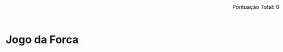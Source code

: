 <html lang="en">
<head>
  <meta charset="UTF-8">
  <meta name="viewport" content="width=device-width, initial-scale=1.0">
  <title>Jogo da Forca</title>
  <style>
    #word-container {
      display: flex;
      justify-content: center;
      margin-top: 20px;
      font-size: 24px;
    }

    #hint {
      margin-top: 20px;
    }

    #score {
      position: absolute;
      top: 10px;
      right: 10px;
    }

    #guesses-container {
      margin-top: 10px;
    }

    #keyboard {
      display: grid;
      grid-template-columns: repeat(8, 1fr);
      gap: 5px;
      margin-top: 20px;
    }

    button {
      padding: 10px;
      font-size: 16px;
      cursor: pointer;
    }

    #next-round-btn {
      display: none;
      margin-top: 20px;
    }

    #reload-count {
      margin-top: 20px;
    }
  </style>
</head>
<body>
  <h1>Jogo da Forca</h1>

  <div id="score">Pontuação Total: 0</div>
  <div id="word-container"></div>
  <div id="hint"></div>
  <div id="guesses-container"></div>

  <div id="keyboard"></div>

  <button id="next-round-btn" onclick="location.reload()">Próxima Rodada</button>

  <div id="reload-count"></div>

  <script>
    const answers = [
      { word: "john", hint: "Um nome comum para um homem." },
      { word: "emily", hint: "Um nome comum para uma mulher." },
      { word: "paris", hint: "Uma cidade conhecida como a Cidade Luz." },
      { word: "tokyo", hint: "Cidade de Japão." },
	    { word: "João", hint: "Um nome comum para um homem." },
      { word: "maria", hint: "Um nome comum para uma mulher." },
      { word: "santos", hint: "cidade do brasil." },
      { word: "lucas", hint: "nome de homem." }
    ];

    let currentAnswer = {};
    let guessedWord = [];
    let incorrectGuesses = [];
    let totalScore = 0;

    function startGame() {
      currentAnswer = answers[Math.floor(Math.random() * answers.length)];
      guessedWord = Array(currentAnswer.word.length).fill("_");
      incorrectGuesses = [];
      displayWord();
      displayHint();
      displayScore();
      displayIncorrectGuesses();
      renderKeyboard();
      hideNextRoundButton();
      updateReloadCount();
    }

    function displayWord() {
      document.getElementById("word-container").innerHTML = guessedWord.join(" ");
    }

    function displayHint() {
      document.getElementById("hint").innerHTML = `Dica: ${currentAnswer.hint}`;
    }

    function displayScore() {
      document.getElementById("score").innerHTML = `Pontuação Total: ${totalScore}`;
    }

    function displayIncorrectGuesses() {
      document.getElementById("guesses-container").innerHTML = `Tentativas Incorretas: ${incorrectGuesses.join(", ")}`;
    }

    function checkGuess(letter) {
      if (currentAnswer.word.includes(letter)) {
        for (let i = 0; i < currentAnswer.word.length; i++) {
          if (currentAnswer.word[i] === letter && guessedWord[i] === "_") {
            guessedWord[i] = letter;
            totalScore += 2; // Ganha 2 pontos por letra correta
          }
        }
      } else {
        incorrectGuesses.push(letter);
        totalScore -= 1; // Perde 1 ponto por letra incorreta

        // Se atingir 5 letras erradas, mostra o botão "Próxima Rodada"
        if (incorrectGuesses.length === 5) {
          showNextRoundButton();
        }
      }

      displayWord();
      displayHint();
      displayScore();
      displayIncorrectGuesses();

      // Salva a pontuação no localStorage a cada jogada
      localStorage.setItem("totalScore", totalScore);

      if (!guessedWord.includes("_") || incorrectGuesses.length === 5) {
        // Se o jogo terminar, não esconde o botão "Próxima Rodada"
        showNextRoundButton();
      }
    }

    function renderKeyboard() {
      const keyboardContainer = document.getElementById("keyboard");
      keyboardContainer.innerHTML = "";

      for (let i = 65; i <= 90; i++) {
        const letter = String.fromCharCode(i).toLowerCase();
        const button = document.createElement("button");
        button.textContent = letter;
        button.addEventListener("click", function () {
          checkGuess(letter);
        });
        keyboardContainer.appendChild(button);
      }
    }

    function showNextRoundButton() {
      document.getElementById("next-round-btn").style.display = "block";
    }

    function hideNextRoundButton() {
      document.getElementById("next-round-btn").style.display = "none";
    }

    function updateReloadCount() {
      const reloadCount = localStorage.getItem("reloadCount") || 0;
      localStorage.setItem("reloadCount", parseInt(reloadCount, 10) + 1);
      document.getElementById("reload-count").innerHTML = `Página atualizada ${reloadCount} vezes.`;
    }

    // Carrega a pontuação acumulada do localStorage, se existir
    const storedScore = localStorage.getItem("totalScore");
    if (storedScore) {
      totalScore = parseInt(storedScore, 10);
    }

    startGame();
  </script>
</body>
</html>
